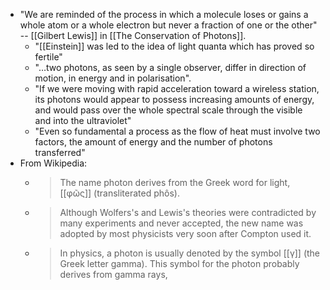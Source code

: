 - "We are reminded of the process in which a molecule loses or gains a whole atom or a whole electron but never a fraction of one or the other" -- [[Gilbert Lewis]] in [[The Conservation of Photons]].
  - "[[Einstein]] was led to the idea of light quanta which has proved so fertile"
  - "…two photons, as seen by a single observer, differ in direction of motion, in energy and in polarisation".
  - "If we were moving with rapid acceleration toward a wireless station, its photons would appear to possess increasing amounts of energy, and would pass over the whole spectral scale through the visible and into the ultraviolet"
  - "Even so fundamental a process as the flow of heat must involve two factors, the amount of energy and the number of photons transferred"
- From Wikipedia:
  - > The name photon derives from the Greek word for light, [[φῶς]] (transliterated phôs).
  - > Although Wolfers's and Lewis's theories were contradicted by many experiments and never accepted, the new name was adopted by most physicists very soon after Compton used it.
  - > In physics, a photon is usually denoted by the symbol [[γ]] (the Greek letter gamma). This symbol for the photon probably derives from gamma rays,
